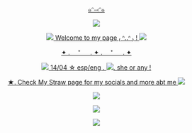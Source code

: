 <p align="center">
<a href="https://youtu.be/bfn9GMQUpSk?si=pHjcbBLizyXxSBfF">๑ᵔ⤙ᵔ๑
<p align="center">
<img src="https://i.ibb.co/6J0dMz4/Untitled2050-20230729233010.png">

<p align="center">
<img src="https://files.catbox.moe/5040pf.gif"> Welcome to my page ₍ ᐢ..ᐢ ₎ ! <img src="https://files.catbox.moe/xmu1c2.gif"> 
<p align="center">

<p align="center">
✦ . 　⁺ 　 . ✦ . 　⁺ 　 . ✦
<p align="center">

<p align="center">
<img src="https://files.catbox.moe/clt1ei.gif"> 14/04 ☆ esp/eng . <img src="https://files.catbox.moe/j8jvd1.gif">. she or any ! 
<p align="center">
<p align="center">
★. Check My Straw page for my socials and more abt me <img src="https://files.catbox.moe/frxgym.gif">
<p align="center">
<p align="center">
<img src="https://64.media.tumblr.com/54b1396c9702e82b3fec1c401abe9029/9d5d7ed754c50d00-87/s500x750/c9a63a7d97cb5bf97f6996413bdab52bbcb7c589.pnj">
<p align="center">

<p align="center">

<img src="https://media1.tenor.com/m/RvyBxQBc1BMAAAAd/melodie-brawl-stars.gif">

<p align="center">

<p align="center">
<img src="https://i.ibb.co/4dc72N5/Untitled2050-20230729233013.png">



<!--
**Blueeeby/Blueeeby** is a ✨ _special_ ✨ repository because its `README.md` (this file) appears on your GitHub profile.

Here are some ideas to get you started:

- 🔭 I’m currently working on ...
- 🌱 I’m currently learning ...
- 👯 I’m looking to collaborate on ...
- 🤔 I’m looking for help with ...
- 💬 Ask me about ...
- 📫 How to reach me: ...
- 😄 Pronouns: ...
- ⚡ Fun fact: ...
-->
